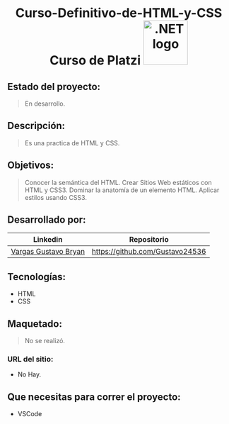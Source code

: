 
<h1 align="center"> 
Curso-Definitivo-de-HTML-y-CSS
Curso de Platzi 
<img width="100" src="https://static.platzi.com/cdn-cgi/image/width=1024,quality=50,format=auto/media/achievements/badges-html-css-afa64acb-64a4-486d-96a5-f930fbb7ee32.png" alt=".NET logo"></a></h1>


## Estado del proyecto:
> En desarrollo.
## Descripción:
> Es una practica de HTML y CSS.
## Objetivos: 
> Conocer la semántica del HTML.
> Crear Sitios Web estáticos con HTML y CSS3.
> Dominar la anatomía de un elemento HTML.
> Aplicar estilos usando CSS3.
## Desarrollado por:
| Linkedin | Repositorio |
| -------  | ------- |
| [Vargas Gustavo Bryan](linkedin.com/in/gustavo-bryan) | https://github.com/Gustavo24536 |
## Tecnologías:
* HTML
* CSS
## Maquetado:
> No se realizó.

### URL del sitio:  
* No Hay.
## Que necesitas para correr el proyecto:
 * VSCode 
